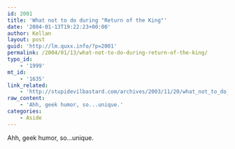 ```yaml
---
id: 2001
title: 'What not to do during "Return of the King"'
date: '2004-01-13T19:22:23+00:00'
author: Kellan
layout: post
guid: 'http://lm.quxx.info/?p=2001'
permalink: /2004/01/13/what-not-to-do-during-return-of-the-king/
typo_id:
    - '1999'
mt_id:
    - '1635'
link_related:
    - 'http://stupidevilbastard.com/archives/2003/11/20/what_not_to_do_during_return_of_the_king.php'
raw_content:
    - 'Ahh, geek humor, so...unique.'
categories:
    - Aside
---
```


Ahh, geek humor, so…unique.